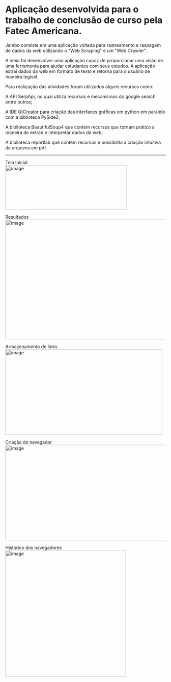 # Aplicação desenvolvida para o trabalho de conclusão de curso pela Fatec Americana.

Jambo consiste em uma aplicação voltada para rastreamento e raspagem de dados da web utilizando o "Web Scraping" e um "Web Crawler".

A ideia foi desenvolver uma aplicação capaz de proporcionar uma visão de uma ferramenta para ajudar estudantes com seus estudos. A aplicação extrai dados da web em formato de texto e retorna para o usuário de maneira legível.

Para realização das atividades foram utilizados alguns recursos como:

A API SerpApi, no qual utiliza recursos e mecanismos do google search entre outros;

A IDE QtCreator para criação das interfaces gráficas em python em paralelo com a biblioteca PySide2;

A biblioteca BeautifulSoup4 que contém recursos que tornam prático a maneira de extrair e interpretar dados da web;

A biblioteca reportlab que contém recursos e possibilita a criação intuitiva de arquivos em pdf.

---

Tela Inicial<br>
<img width="382" height="140" alt="image" src="https://github.com/user-attachments/assets/8131b53e-f17f-4056-8ebc-c47b4ffed73f" />

Resultados<br>
<img width="619" height="376" alt="image" src="https://github.com/user-attachments/assets/a7f385fe-0549-4f76-b561-3ccfa49f4689" />

Armazenamento de links<br>
<img width="493" height="269" alt="image" src="https://github.com/user-attachments/assets/6d94c0b8-bf48-4fa6-b208-9f72e39dd119" />

Criação de navegador<br>
<img width="505" height="300" alt="image" src="https://github.com/user-attachments/assets/a0526390-3807-4e4f-9cad-c18fd7761326" />

Histórico dos navegadores<br>
<img width="379" height="397" alt="image" src="https://github.com/user-attachments/assets/b93d4cf2-7f10-4cca-a993-470ee03ee73c" />



